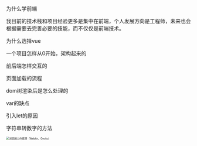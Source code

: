 为什么学前端

我目前的技术栈和项目经验更多是集中在前端，个人发展方向是工程师，未来也会根据需要去完善必要的技能，而不仅仅是前端技术。

为什么选择vue

一个项目怎样从0开始，架构起来的

前后端怎样交互的

页面加载的流程

dom树渲染后是怎么处理的

var的缺点

引入let的原因

字符串转数字的方法

<img src="https://www.cssforest.org/file/2012-02-08.png" alt="浏览器工作原理（Webkit，Geoko）" style="zoom: 50%;" />





























